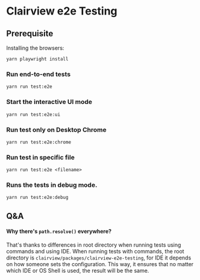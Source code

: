 # Clairview e2e Testing

## Prerequisite

Installing the browsers:

```
yarn playwright install 
```

### Run end-to-end tests

```
yarn run test:e2e
```

### Start the interactive UI mode

```
yarn run test:e2e:ui
```

### Run test only on Desktop Chrome

```
yarn run test:e2e:chrome
```

### Run test in specific file
```
yarn run test:e2e <filename>
```

### Runs the tests in debug mode.
```
yarn run test:e2e:debug
```

## Q&A

#### Why there's `path.resolve()` everywhere?
That's thanks to differences in root directory when running tests using commands and using IDE. When running tests with commands, 
the root directory is `clairview/packages/clairview-e2e-testing`, for IDE it depends on how someone sets the configuration. This way, it
ensures that no matter which IDE or OS Shell is used, the result will be the same.
